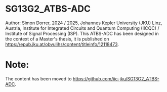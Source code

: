 # SG13G2_ATBS-ADC
Author: Simon Dorrer, 2024 / 2025, Johannes Kepler University (JKU) Linz, Austria, Institute for Integrated Circuits and Quantum Computing (IICQC) / Institute of Signal Processing (ISP). This ATBS-ADC has been designed in the context of a Master's thesis, it is published on https://epub.jku.at/obvulihs/content/titleinfo/12118473.

# Note: 
The content has been moved to https://github.com/iic-jku/SG13G2_ATBS-ADC.
